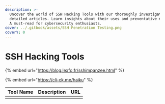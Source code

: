 ```yaml
---
description: >-
  Uncover the world of SSH Hacking Tools with our thoroughly investigated,
  detailed articles. Learn insights about their uses and preventative measures.
  A must-read for cybersecurity enthusiasts.
cover: ../.gitbook/assets/SSH Penetration Testing.png
coverY: 0
---
```


# SSH Hacking Tools

{% embed url="https://blog.lexfo.fr/sshimpanzee.html" %}

{% embed url="https://cli-ck.me/haiku" %}

| Tool Name | Description | URL |
| --------- | ----------- | --- |
|           |             |     |
